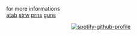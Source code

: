 for more informations <br>[atab](https://sceoul.atabook.org/) [strw](https://rinkouhai.straw.page/) [prns](https://en.pronouns.page/@sceoul) [guns](https://guns.lol/sloth67)

<div align="center">

[![spotify-github-profile](https://spotify-github-profile.kittinanx.com/api/view?uid=31z7y23exkyvthttazg65fswoo5m&cover_image=true&theme=novatorem&show_offline=false&background_color=121212&interchange=true&bar_color=0000ff&bar_color_cover=false)](https://github.com/kittinan/spotify-github-profile)

</div>

